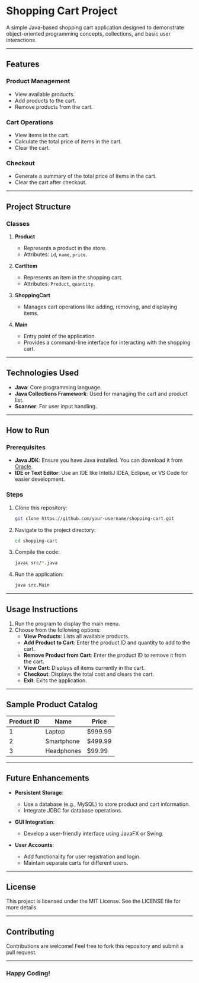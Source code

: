 # Shopping Cart Project

A simple Java-based shopping cart application designed to demonstrate object-oriented programming concepts, collections, and basic user interactions.

---

## Features

### Product Management
- View available products.
- Add products to the cart.
- Remove products from the cart.

### Cart Operations
- View items in the cart.
- Calculate the total price of items in the cart.
- Clear the cart.

### Checkout
- Generate a summary of the total price of items in the cart.
- Clear the cart after checkout.

---

## Project Structure

### Classes
1. **Product**
   - Represents a product in the store.
   - Attributes: `id`, `name`, `price`.

2. **CartItem**
   - Represents an item in the shopping cart.
   - Attributes: `Product`, `quantity`.

3. **ShoppingCart**
   - Manages cart operations like adding, removing, and displaying items.

4. **Main**
   - Entry point of the application.
   - Provides a command-line interface for interacting with the shopping cart.

---

## Technologies Used
- **Java**: Core programming language.
- **Java Collections Framework**: Used for managing the cart and product list.
- **Scanner**: For user input handling.

---

## How to Run

### Prerequisites
- **Java JDK**: Ensure you have Java installed. You can download it from [Oracle](https://www.oracle.com/java/technologies/javase-downloads.html).
- **IDE or Text Editor**: Use an IDE like IntelliJ IDEA, Eclipse, or VS Code for easier development.

### Steps
1. Clone this repository:
   ```bash
   git clone https://github.com/your-username/shopping-cart.git
   ```
2. Navigate to the project directory:
   ```bash
   cd shopping-cart
   ```
3. Compile the code:
   ```bash
   javac src/*.java
   ```
4. Run the application:
   ```bash
   java src.Main
   ```

---

## Usage Instructions
1. Run the program to display the main menu.
2. Choose from the following options:
   - **View Products**: Lists all available products.
   - **Add Product to Cart**: Enter the product ID and quantity to add to the cart.
   - **Remove Product from Cart**: Enter the product ID to remove it from the cart.
   - **View Cart**: Displays all items currently in the cart.
   - **Checkout**: Displays the total cost and clears the cart.
   - **Exit**: Exits the application.

---

## Sample Product Catalog
| Product ID | Name       | Price    |
|------------|------------|----------|
| 1          | Laptop     | $999.99  |
| 2          | Smartphone | $499.99  |
| 3          | Headphones | $99.99   |

---

## Future Enhancements
- **Persistent Storage**:
  - Use a database (e.g., MySQL) to store product and cart information.
  - Integrate JDBC for database operations.

- **GUI Integration**:
  - Develop a user-friendly interface using JavaFX or Swing.

- **User Accounts**:
  - Add functionality for user registration and login.
  - Maintain separate carts for different users.

---

## License
This project is licensed under the MIT License. See the LICENSE file for more details.

---

## Contributing
Contributions are welcome! Feel free to fork this repository and submit a pull request.

---

### Happy Coding!
